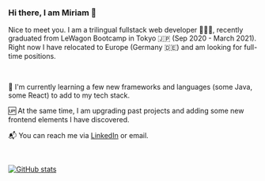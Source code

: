 ### Hi there, I am Miriam 👋

Nice to meet you. I am a trilingual fullstack web developer 👩🏼‍💻, recently graduated from LeWagon Bootcamp in Tokyo 🇯🇵 (Sep 2020 - March 2021).
Right now I have relocated to Europe (Germany 🇩🇪) and am looking for full-time positions.

<br>

🌱 I'm currently learning a few new frameworks and languages (some Java, some React) to add to my tech stack.

🆙 At the same time, I am upgrading past projects and adding some new frontend elements I have discovered.

📬 You can reach me via [LinkedIn](https://www.linkedin.com/in/miriamderenbach/) or email. 

<br>

[![GitHub stats](https://github-readme-stats.vercel.app/api?username=miraimiri&show_icons=true&theme=tokyonight)](https://github.com/anuraghazra/github-readme-stats)
